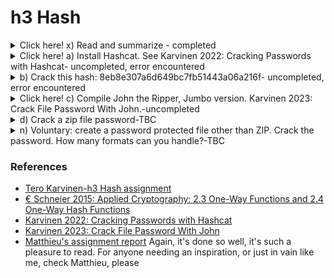 # h3 Hash

<details><summary>Click here! x) Read and summarize - completed</summary>
<p>
(This subtask x does not require tests with a computer. Some bullets per article is enough for your summary, feel free to write more if you like)
€ Schneier 2015: Applied Cryptography: 2.3 One-Way Functions and 2.4 One-Way Hash Functions.
 
2.3 One-Way Functions
* OWF is the central conception of public-key cryptography
* OWF is not a protocol itself but serves as a fundamental building block of most of protocols discussed in the book.
* OWF is easy to build, but remarkably much complicated to reverse
* Example: to break a plate into thousand pieces is easy, but to put these thousands pieces back into the plate is comparatively super hard. 
* The great thing about OWF - we can NOT use OWF for public-key encryption as is because people cannot decrypt it (still the plate but containing a message, break it into thousands pieces, then ask a friend to put the pieces into a plate and READ the msg - NOPE).
* A trapdoor OWF - a special type of OWF with a secret trapdoor (secret information, instruction)
* Example: it's easy to dismantle a watch into pieces, and it's super hard to put these pieces back together into a watch, but it would be doable with an instruction. 

2.4 One-Way Hash Functions
* OWHF has many names - compression function, contraction function, msg digest, fingerprint, cryptographic checksum, msg integrity check (MIC), manipulation detection code. 
* OWHF is central to modern cryptography
* HF has been used in Computer Science for a long time.
* HF is a mathematical function where you convert a variable-length input string (pre-image) into fixed-length output string (hash value). 
* HF is many-to-one, we cannot use them to determine 2 strings are equal, but can use them to get a reasonable assumption of accuracy. 
* OWFH works in one way so pre-image -> hash value, NOT hash value -> pre-image, OWFH is collision-free 
* Example: HF with public key is used usually in financial transactions, asking someone to provide the correct hash value to release an amount of money from account 
* MAC (message authentication code) or DAC (data authentication code) = OWHF + secret key with hash value  = f(preimage, key) 
* with MAC/DAC - only someone with the KEY can verify the hash value
     
My thought: The chapter is a great introduction to cryptography. The language used is very down-to-earth, and fun to read. 
</p> 
 </details>  
<details><summary>Click here! a) Install Hashcat. See Karvinen 2022: Cracking Passwords with Hashcat- uncompleted, error encountered</summary>
    <p>
I got stuck with this task, and got to Matthieu's report for inspiration (cannot recommend his enough) but even Matthieu's couldn't help me get through this task this time.

I successfully installed hashcat, created a new director "hashed" as instructed in Tero's guide.
     
At the next step, I got the "Rockyou" dictionary downloaded and used command wc -l (word count, and here number of lines) in the file rockyou. 
     
I also got to identify the type of the hash using `hashid -m 6b1628b016dff46e6fa35684be6acc96` and thing only went smooth till now. 
 
When I tried to crack the hash, this was what I got 

<img width="536" alt="hash-error_message_debian" src="https://user-images.githubusercontent.com/99587532/218857569-4edaf084-6e7e-488e-936a-96cacf8a8ebc.png">
 
So far I couldn't find a solution for that yet, from what I read out which may seem relevant to my case was 
    [ Hashcat isn't finding my Gpu and only works backwards but not well. #2197](https://github.com/hashcat/hashcat/issues/2197)
     
On another post, someone encountered the seem-to-be the same issue and got it solved by running it on Windows host instead of Debian - I am not very tempted to try out that option though. 
    </p> 
 </details> 
<details><summary>b) Crack this hash: 8eb8e307a6d649bc7fb51443a06a216f- uncompleted, error encountered</summary>
<p>
Following Tero's guide from the previous task, I tried to identify the hash type using hashid before cracking it and getting into the same error I got previously. 
     
<img width="496" alt="hash_b_01" src="https://user-images.githubusercontent.com/99587532/218868969-2b64a31f-8204-425b-9cf0-78191c46a598.png">
</p> 
</details> 
 
<details><summary>Click here! c) Compile John the Ripper, Jumbo version. Karvinen 2023: Crack File Password With John.-uncompleted</summary>
    <p>
  I took me so long with the previous task and it was supposed to be easier than "John" so I hadn't even thouht of trying it. Well, turned out "John" went much smoother. 
     
 I got the John the Ripper, Jumbo version downloaded and compiled.Then got Tero' sample zip file for testing. 
 
 As expected I couldn't enter the correct password to open the tero.zip so followed the steps as in Tero's guide to crack the password to that tero.zip file. 

 The first step is to extract the hash into a new file, and then run the dictionary attack against the hash in that new file. And here it is - the "butterfly" I couldn't find in the previous task. 
   <img width="523" alt="hash_john_08" src="https://user-images.githubusercontent.com/99587532/218862013-579da679-611c-4b07-8092-d514ea284b76.png">
 
  I went further to explore this a little as Tero suggested. When I tried the `HOME/john/run/office2john.py` and got an error. So using Tero' solution (creating a symlink) I could bypass the error. 
   
   I haven't tried to create any encrypted files and crack them. So the task is incompleted, though. Would definitely try if I would have more time. And yeah, if there would be one thing I wish I had tried before when being stuck on a task for too long, maybe it's just better to switch to another task and get back to it later/ or just move forward. That would definitely have saved me so much time and nerve which I spent on the 2nd task. 
    </p> 
 </details> 
<details><summary>d) Crack a zip file password-TBC</summary>
    <p>
    </p> 
 </details> 
<details><summary>n) Voluntary: create a password protected file other than ZIP. Crack the password. How many formats can you handle?-TBC</summary>
    <p>
    </p> 
 </details>
 
 ### References 
 * [Tero Karvinen-h3 Hash assignment](https://terokarvinen.com/2023/information-security-2023/?f=moodle)
 * [€ Schneier 2015: Applied Cryptography: 2.3 One-Way Functions and 2.4 One-Way Hash Functions](https://www.oreilly.com/library/view/applied-cryptography-protocols/9781119096726/10_chap02.html#chap02-sec003)
 * [Karvinen 2022: Cracking Passwords with Hashcat](https://terokarvinen.com/2022/cracking-passwords-with-hashcat/)
 * [Karvinen 2023: Crack File Password With John](https://terokarvinen.com/2023/crack-file-password-with-john/)
 * [Matthieu's assignment report](https://github.com/MatthieuBruh/h4_Hash) Again, it's done so well, it's such a pleasure to read. For anyone needing an inspiration, or just in vain like me, check Matthieu, please
